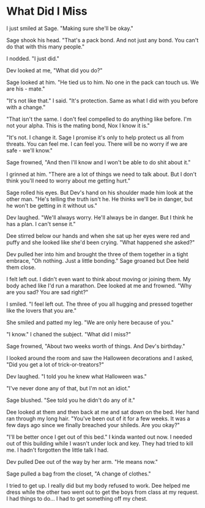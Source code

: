 # What Did I Miss

I just smiled at Sage.  "Making sure she'll be okay."

Sage shook his head.  "That's a pack bond.  And not just any bond.  You can't do that with this many people."

I nodded.  "I just did."

Dev looked at me, "What did you do?"

Sage looked at him.  "He tied us to him.  No one in the pack can touch us.  We are his - mate."

"It's not like that." I said.  "It's protection.  Same as what I did with you before with a change."

"That isn't the same.  I don't feel compelled to do anything like before.  I'm not your alpha.  This is the mating bond, Nox I know it is."

"It's not.  I change it.  Sage I promise it's only to help protect us all from threats.  You can feel me.  I can feel you. There will be no worry if we are safe - we'll know."

Sage frowned, "And then I'll know and I won't be able to do shit about it."

I grinned at him.  "There are a lot of things we need to talk about.  But I don't think you'll need to worry about me getting hurt."

Sage rolled his eyes.  But Dev's hand on his shoulder made him look at the other man.  "He's telling the truth isn't he.  He thinks we'll be in danger, but he won't be getting in it without us."

Dev laughed.  "We'll always worry.  He'll always be in danger.  But I think he has a plan.  I can't sense it."

Dee stirred below our hands and when she sat up her eyes were red and puffy and she looked like she'd been crying.  "What happened she asked?"

Dev pulled her into him and brought the three of them together in a tight embrace, "Oh nothing.  Just a little bonding."  Sage groaned but Dee held them close.

I felt left out.  I didn't even want to think about moving or joining them.  My body ached like I'd run a marathon.  Dee looked at me and frowned.  "Why are you sad?  You are sad right?"

I smiled.  "I feel left out.  The three of you all hugging and pressed together like the lovers that you are."

She smiled and patted my leg.  "We are only here because of you."

"I know."  I chaned the subject.  "What did I miss?"

Sage frowned, "About two weeks worth of things.  And Dev's birthday."

I looked around the room and saw the Halloween decorations and I asked, "Did you get a lot of trick-or-treators?"

Dev laughed.  "I told you he knew what Halloween was."

"I've never done any of that, but I'm not an idiot."

Sage blushed.  "See told you he didn't do any of it."

Dee looked at them and then back at me and sat down on the bed.  Her hand ran through my long hair.  "You've been out of it for a few weeks.  It was a few days ago since we finally breached your shileds.  Are you okay?"

"I'll be better once I get out of this bed."  I kinda wanted out now.  I needed out of this building while I wasn't under lock and key.  They had tried to kill me.  I hadn't forgotten the little talk I had.

Dev pulled Dee out of the way by her arm.  "He means now."

Sage pulled a bag from the closet, "A change of clothes."

I tried to get up.  I really did but my body refused to work.  Dee helped me dress while the other two went out to get the boys from class at my request.  I had things to do... I had to get something off my chest.